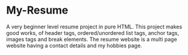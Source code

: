 # My-Resume
A very beginner level resume project in pure HTML. This project makes good works, of header tags, ordered/unordered list tags, anchor tags, images tags and break elements. The resume website is a multi page website having a contact details and my hobbies page.
